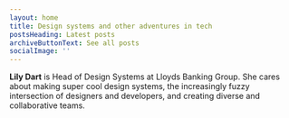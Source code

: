 ```yaml
---
layout: home
title: Design systems and other adventures in tech
postsHeading: Latest posts
archiveButtonText: See all posts
socialImage: ''
---
```

**Lily Dart** is Head of Design Systems at Lloyds Banking Group. She cares about making super cool design systems, the increasingly fuzzy intersection of designers and developers, and creating diverse and collaborative teams.
